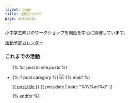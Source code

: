 ```yaml
---
layout: page
title: 活動について
page: activity
---
```


小中学生向けのワークショップを関西を中心に開催しています。 

[活動予定カレンダー](http://www.google.com/calendar/embed?src=ue7cgj644t8h04m0gbilgfe5ls%40group.calendar.google.com&ctz=Asia/Tokyo)

### これまでの活動
<ul class="posts">
	{% for post in site.posts %}
    <li class="post">
      <p class="post-category">
        {% if post.category %}
          <img src="/images/label-{{ post.category }}.png">
        {% endif %}
      </p>
      <p class="post-info">
        <a href="{{ post.url }}">{{ post.title }}</a>
        <time>{{ post.date | date: "%Y/%m/%d" }}</time>
      </p>
    </li>
	{% endfor %}
</ul>
